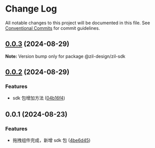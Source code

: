 # Change Log

All notable changes to this project will be documented in this file.
See [Conventional Commits](https://conventionalcommits.org) for commit guidelines.

## [0.0.3](https://github.com/hzl-stack/Zil-Design/compare/@zil-design/zil-sdk@0.0.2...@zil-design/zil-sdk@0.0.3) (2024-08-29)

**Note:** Version bump only for package @zil-design/zil-sdk

## [0.0.2](https://github.com/hzl-stack/Zil-Design/compare/@zil-design/zil-sdk@0.0.1...@zil-design/zil-sdk@0.0.2) (2024-08-29)

### Features

- sdk 包增加方法 ([04b16f4](https://github.com/hzl-stack/Zil-Design/commit/04b16f488bfd99824e8fad58dfe8c118b9ec1f81))

## 0.0.1 (2024-08-23)

### Features

- 拖拽组件完成，新增 sdk 包 ([4be6d45](https://github.com/hzl-stack/Zil-Design/commit/4be6d4501d4e25ea57da69a904feb92b48655b9e))
